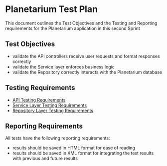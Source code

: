 # Planetarium Test Plan
This document outlines the Test Objectives and the Testing and Reporting requirements for the Planetarium application in this second Sprint

## Test Objectives
- validate the API controllers receive user requests and format responses correctly
- validate the Service layer enforces business logic
- validate the Repository correctly interacts with the Planetarium database

## Testing Requirements
- [API Testing Requirements](API%20Testing%20Requirements.md)
- [Service Layer Testing Requirements](Service%20Layer%20Testing%20Requirements.md)
- [Repository Layer Testing Requirements](Repository%20Layer%20Testing%20Requirements.md)

## Reporting Requirements
All tests have the following reporting requirements:
- results should be saved in HTML format for ease of reading
- results should be saved in XML format for integrating the test results with previous and future results
